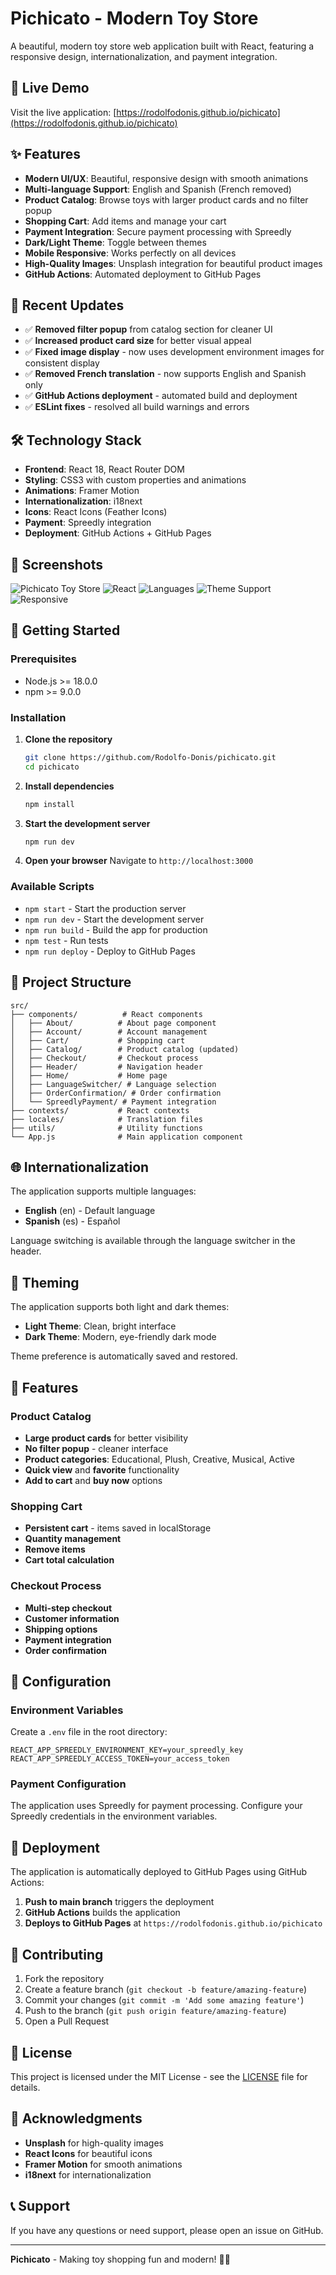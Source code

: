 # Pichicato - Modern Toy Store

A beautiful, modern toy store web application built with React, featuring a responsive design, internationalization, and payment integration.

## 🚀 Live Demo

Visit the live application: [https://rodolfodonis.github.io/pichicato](https://rodolfodonis.github.io/pichicato)

## ✨ Features

- **Modern UI/UX**: Beautiful, responsive design with smooth animations
- **Multi-language Support**: English and Spanish (French removed)
- **Product Catalog**: Browse toys with larger product cards and no filter popup
- **Shopping Cart**: Add items and manage your cart
- **Payment Integration**: Secure payment processing with Spreedly
- **Dark/Light Theme**: Toggle between themes
- **Mobile Responsive**: Works perfectly on all devices
- **High-Quality Images**: Unsplash integration for beautiful product images
- **GitHub Actions**: Automated deployment to GitHub Pages

## 🎯 Recent Updates

- ✅ **Removed filter popup** from catalog section for cleaner UI
- ✅ **Increased product card size** for better visual appeal
- ✅ **Fixed image display** - now uses development environment images for consistent display
- ✅ **Removed French translation** - now supports English and Spanish only
- ✅ **GitHub Actions deployment** - automated build and deployment
- ✅ **ESLint fixes** - resolved all build warnings and errors

## 🛠️ Technology Stack

- **Frontend**: React 18, React Router DOM
- **Styling**: CSS3 with custom properties and animations
- **Animations**: Framer Motion
- **Internationalization**: i18next
- **Icons**: React Icons (Feather Icons)
- **Payment**: Spreedly integration
- **Deployment**: GitHub Actions + GitHub Pages

## 📱 Screenshots

![Pichicato Toy Store](https://img.shields.io/badge/Status-Live-green?style=for-the-badge)
![React](https://img.shields.io/badge/React-18.2.0-blue?style=for-the-badge)
![Languages](https://img.shields.io/badge/Languages-EN%20%7C%20ES-orange?style=for-the-badge)
![Theme Support](https://img.shields.io/badge/Theme-Dark%20%7C%20Light-purple?style=for-the-badge)
![Responsive](https://img.shields.io/badge/Responsive-Yes-green?style=for-the-badge)

## 🚀 Getting Started

### Prerequisites

- Node.js >= 18.0.0
- npm >= 9.0.0

### Installation

1. **Clone the repository**
   ```bash
   git clone https://github.com/Rodolfo-Donis/pichicato.git
   cd pichicato
   ```

2. **Install dependencies**
   ```bash
   npm install
   ```

3. **Start the development server**
   ```bash
   npm run dev
   ```

4. **Open your browser**
   Navigate to `http://localhost:3000`

### Available Scripts

- `npm start` - Start the production server
- `npm run dev` - Start the development server
- `npm run build` - Build the app for production
- `npm test` - Run tests
- `npm run deploy` - Deploy to GitHub Pages

## 📁 Project Structure

```
src/
├── components/          # React components
│   ├── About/          # About page component
│   ├── Account/        # Account management
│   ├── Cart/           # Shopping cart
│   ├── Catalog/        # Product catalog (updated)
│   ├── Checkout/       # Checkout process
│   ├── Header/         # Navigation header
│   ├── Home/           # Home page
│   ├── LanguageSwitcher/ # Language selection
│   ├── OrderConfirmation/ # Order confirmation
│   └── SpreedlyPayment/ # Payment integration
├── contexts/           # React contexts
├── locales/            # Translation files
├── utils/              # Utility functions
└── App.js              # Main application component
```

## 🌐 Internationalization

The application supports multiple languages:
- **English** (en) - Default language
- **Spanish** (es) - Español

Language switching is available through the language switcher in the header.

## 🎨 Theming

The application supports both light and dark themes:
- **Light Theme**: Clean, bright interface
- **Dark Theme**: Modern, eye-friendly dark mode

Theme preference is automatically saved and restored.

## 🛒 Features

### Product Catalog
- **Large product cards** for better visibility
- **No filter popup** - cleaner interface
- **Product categories**: Educational, Plush, Creative, Musical, Active
- **Quick view** and **favorite** functionality
- **Add to cart** and **buy now** options

### Shopping Cart
- **Persistent cart** - items saved in localStorage
- **Quantity management**
- **Remove items**
- **Cart total calculation**

### Checkout Process
- **Multi-step checkout**
- **Customer information**
- **Shipping options**
- **Payment integration**
- **Order confirmation**

## 🔧 Configuration

### Environment Variables

Create a `.env` file in the root directory:

```env
REACT_APP_SPREEDLY_ENVIRONMENT_KEY=your_spreedly_key
REACT_APP_SPREEDLY_ACCESS_TOKEN=your_access_token
```

### Payment Configuration

The application uses Spreedly for payment processing. Configure your Spreedly credentials in the environment variables.

## 🚀 Deployment

The application is automatically deployed to GitHub Pages using GitHub Actions:

1. **Push to main branch** triggers the deployment
2. **GitHub Actions** builds the application
3. **Deploys to GitHub Pages** at `https://rodolfodonis.github.io/pichicato`

## 🤝 Contributing

1. Fork the repository
2. Create a feature branch (`git checkout -b feature/amazing-feature`)
3. Commit your changes (`git commit -m 'Add some amazing feature'`)
4. Push to the branch (`git push origin feature/amazing-feature`)
5. Open a Pull Request

## 📄 License

This project is licensed under the MIT License - see the [LICENSE](LICENSE) file for details.

## 🙏 Acknowledgments

- **Unsplash** for high-quality images
- **React Icons** for beautiful icons
- **Framer Motion** for smooth animations
- **i18next** for internationalization

## 📞 Support

If you have any questions or need support, please open an issue on GitHub.

---

**Pichicato** - Making toy shopping fun and modern! 🧸✨